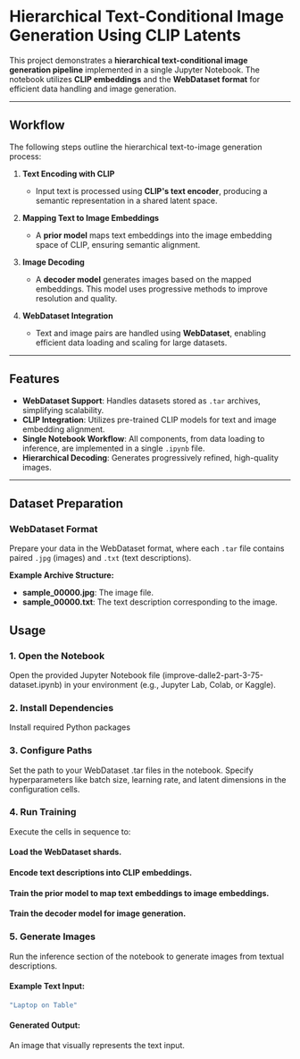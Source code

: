 # Hierarchical Text-Conditional Image Generation Using CLIP Latents  

This project demonstrates a **hierarchical text-conditional image generation pipeline** implemented in a single Jupyter Notebook. The notebook utilizes **CLIP embeddings** and the **WebDataset format** for efficient data handling and image generation.  

---

## Workflow  

The following steps outline the hierarchical text-to-image generation process:  

1. **Text Encoding with CLIP**  
   - Input text is processed using **CLIP's text encoder**, producing a semantic representation in a shared latent space.  

2. **Mapping Text to Image Embeddings**  
   - A **prior model** maps text embeddings into the image embedding space of CLIP, ensuring semantic alignment.  

3. **Image Decoding**  
   - A **decoder model** generates images based on the mapped embeddings. This model uses progressive methods to improve resolution and quality.  

4. **WebDataset Integration**  
   - Text and image pairs are handled using **WebDataset**, enabling efficient data loading and scaling for large datasets.  

---

## Features  

- **WebDataset Support**: Handles datasets stored as `.tar` archives, simplifying scalability.  
- **CLIP Integration**: Utilizes pre-trained CLIP models for text and image embedding alignment.  
- **Single Notebook Workflow**: All components, from data loading to inference, are implemented in a single `.ipynb` file.  
- **Hierarchical Decoding**: Generates progressively refined, high-quality images.  

---

## Dataset Preparation  

### WebDataset Format  
Prepare your data in the WebDataset format, where each `.tar` file contains paired `.jpg` (images) and `.txt` (text descriptions).  

**Example Archive Structure:**  


- **sample_00000.jpg**: The image file.  
- **sample_00000.txt**: The text description corresponding to the image.  


## Usage
### 1. Open the Notebook
Open the provided Jupyter Notebook file (improve-dalle2-part-3-75-dataset.ipynb) in your environment (e.g., Jupyter Lab, Colab, or Kaggle).

### 2. Install Dependencies
Install required Python packages

### 3. Configure Paths
Set the path to your WebDataset .tar files in the notebook.
Specify hyperparameters like batch size, learning rate, and latent dimensions in the configuration cells.
### 4. Run Training
Execute the cells in sequence to:

#### Load the WebDataset shards.
#### Encode text descriptions into CLIP embeddings.
#### Train the prior model to map text embeddings to image embeddings.
#### Train the decoder model for image generation.


### 5. Generate Images
Run the inference section of the notebook to generate images from textual descriptions.


#### Example Text Input:
```bash
"Laptop on Table"
```
#### Generated Output:
An image that visually represents the text input.

